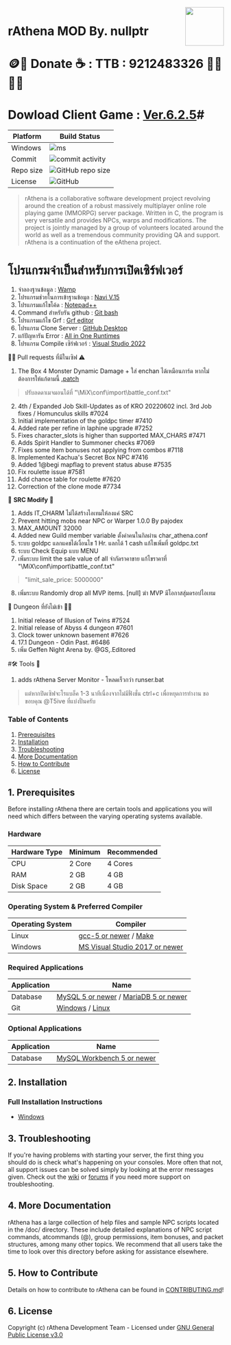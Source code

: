 <img src="doc/logo.png" align="right" height="90" />

# rAthena MOD By. nullptr
# 🪙🏧 Donate :coffee: : TTB : 9212483326 🙏🏽🙏🏽
# Dowload Client Game : [Ver.6.2.5](https://shorturl.asia/JLNsS)#
| Platform       |Build Status          |
|----------------|----------------------|
| Windows        | ![ms](https://img.shields.io/github/actions/workflow/status/iberryRO/MiX/build_servers_msbuild.yml?label=ms%20build&logo=visualstudio) |
| Commit | ![commit activity](https://img.shields.io/github/commit-activity/w/iberryRO/MiX) |
| Repo size | ![GitHub repo size](https://img.shields.io/github/repo-size/iberryRO/MiX.svg) |
| License | ![GitHub](https://img.shields.io/github/license/iberryRO/MiX.svg) |

> rAthena is a collaborative software development project revolving around the creation of a robust massively multiplayer online role playing game (MMORPG) server package. Written in C, the program is very versatile and provides NPCs, warps and modifications. The project is jointly managed by a group of volunteers located around the world as well as a tremendous community providing QA and support. rAthena is a continuation of the eAthena project.

# โปรแกรมจำเป็นสำหรับการเปิดเซิร์ฟเวอร์
1. จำลองฐานข้อมูล : [Wamp](https://sourceforge.net/projects/wampserver/files)
2. โปรแกรมช่วยในการเข้าฐานข้อมูล : [Navi V.15](https://i-loadzone.com/navicat-premium)
3. โปรแกรมแก้ไขโค้ด : [Notepad++](https://notepad-plus-plus.org/downloads)
4. Command สำหรับรัน github : [Git bash](https://git-scm.com/downloads)
5. โปรแกรมแก้ไข Grf : [Grf editor](http://www.mediafire.com/?aflylbhblrzpz0h)
6. โปรแกรม Clone Server : [GitHub Desktop](https://desktop.github.com)
7. แก้ปัญหารัน Error : [All in One Runtimes](https://www.computerbase.de/downloads/systemtools/all-in-one-runtimes)
8. โปรแกรม Compile เซิร์ฟเวอร์ : [Visual Studio 2022](https://visualstudio.microsoft.com/vs)

👍🏻 Pull requests ที่มีในเซิฟ ⚠️ 
1. The Box 4 Monster Dynamic Damage + ใส่ enchan ได้เหมือนการ์ด หากไม่ต้องการให้แก้ตามนี้ [.patch](http://bit.ly/43yWVMc)
>   ปรับลดดาเมจมอนได้ที่ "\MiX\conf\import\battle_conf.txt"
2. 4th / Expanded Job Skill-Updates as of KRO 20220602 incl. 3rd Job fixes / Homunculus skills #7024
3. Initial implementation of the goldpc timer #7410
4. Added rate per refine in laphine upgrade #7252
5. Fixes character_slots is higher than supported MAX_CHARS #7471
6. Adds Spirit Handler to Summoner checks #7069
7. Fixes some item bonuses not applying from combos #7118
8. Implemented Kachua's Secret Box NPC #7416
9. Added 1@begi mapflag to prevent status abuse #7535
10. Fix roulette issue #7581
11. Add chance table for roulette #7620
12. Correction of the clone mode #7734

🫰 __SRC Modify__ 🐥
1. Adds IT_CHARM ไม่ได้สร้างไอเทมให้ลงแค่ SRC
2. Prevent hitting mobs near NPC or Warper 1.0.0 By pajodex
3. MAX_AMOUNT 32000
4. Added new Guild member variable ตั้งค่าคนในกิลผ่าน char_athena.conf
5. ระบบ goldpc แลกแคชได้เงื่อนไข 1 Hr. แลกได้ 1 cash แก้ไขเพิ่มที่ goldpc.txt
6. ระบบ Check Equip แบบ MENU
7. เพิ่มระบบ limit the sale value of all จำกัดราคาขาย แก้ไขราคาที่ "\MiX\conf\import\battle_conf.txt" 
>   "limit_sale_price: 5000000"
8. เพิ่มระบบ Randomly drop all MVP items. [null] ฆ่า MVP มีโอกาสสุ่มดรอปไอเทม

🤪 Dungeon ที่ยังไม่เข้า 🤟🏻
1. Initial release of Illusion of Twins #7524
2. Initial release of Abyss 4 dungeon #7601
3. Clock tower unknown basement #7626
4. 17.1 Dungeon - Odin Past. #6486
5. เพิ่ม Geffen Night Arena by. @GS,.Editored

#🛠️ Tools 🧰 
1. adds rAthena Server Monitor - โหลดเร็วกว่า runser.bat
>แต่หากปิดเซิฟจะโรแบล็ค 1-3 นาทีเนื่องจากไม่มีฟั่งชั่น ctrl+c เพื่อหยุดการทำงาน
>ขอขอบคุณ @T5ive ที่แบ่งปั่นครับ

### Table of Contents
1. [Prerequisites](#1-prerequisites)
2. [Installation](#2-installation)
3. [Troubleshooting](#3-troubleshooting)
4. [More Documentation](#4-more-documentation)
5. [How to Contribute](#5-how-to-contribute)
6. [License](#6-license)

## 1. Prerequisites
Before installing rAthena there are certain tools and applications you will need which
differs between the varying operating systems available.

### Hardware
Hardware Type | Minimum | Recommended
------|------|------
CPU | 2 Core | 4 Cores
RAM | 2 GB | 4 GB
Disk Space | 2 GB | 4 GB

### Operating System & Preferred Compiler
Operating System | Compiler
------|------
Linux  | [gcc-5 or newer](https://www.gnu.org/software/gcc/gcc-5/) / [Make](https://www.gnu.org/software/make/)
Windows | [MS Visual Studio 2017 or newer](https://www.visualstudio.com/downloads/)

### Required Applications
Application | Name
------|------
Database | [MySQL 5 or newer](https://www.mysql.com/downloads/) / [MariaDB 5 or newer](https://downloads.mariadb.org/)
Git | [Windows](https://gitforwindows.org/) / [Linux](https://git-scm.com/download/linux)

### Optional Applications
Application | Name
------|------
Database | [MySQL Workbench 5 or newer](http://www.mysql.com/downloads/workbench/)

## 2. Installation 

### Full Installation Instructions
  * [Windows](https://github.com/rathena/rathena/wiki/Install-on-Windows)

## 3. Troubleshooting

If you're having problems with starting your server, the first thing you should
do is check what's happening on your consoles. More often that not, all support issues
can be solved simply by looking at the error messages given. Check out the [wiki](https://github.com/rathena/rathena/wiki)
or [forums](https://rathena.org/forum) if you need more support on troubleshooting.

## 4. More Documentation
rAthena has a large collection of help files and sample NPC scripts located in the /doc/
directory. These include detailed explanations of NPC script commands, atcommands (@),
group permissions, item bonuses, and packet structures, among many other topics. We
recommend that all users take the time to look over this directory before asking for
assistance elsewhere.

## 5. How to Contribute
Details on how to contribute to rAthena can be found in [CONTRIBUTING.md](https://github.com/rathena/rathena/blob/master/.github/CONTRIBUTING.md)!

## 6. License
Copyright (c) rAthena Development Team - Licensed under [GNU General Public License v3.0](https://github.com/rathena/rathena/blob/master/LICENSE)
